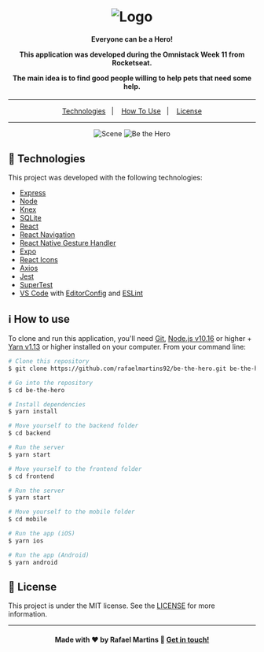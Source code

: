 <h1 align="center">
    <img alt="Logo" src="https://ik.imagekit.io/rafaelmartins/logo_3x_DQQYyjOj2.png" />
    <br>
</h1>

<h4 align="center">
  <p>Everyone can be a Hero!</p>
  
  <p>This application was developed during the Omnistack Week 11 from Rocketseat.</p>

  <p>The main idea is to find good people willing to help pets that need some help.</p>
</h4>

---
<p align="center">
  <a href="#rocket-technologies">Technologies</a>&nbsp;&nbsp;&nbsp;|&nbsp;&nbsp;&nbsp;
  <a href="#information_source-how-to-use">How To Use</a>&nbsp;&nbsp;&nbsp;|&nbsp;&nbsp;&nbsp;
  <a href="#memo-license">License</a>
</p>

---

<p align="center">
  <img alt="Scene" src="https://ik.imagekit.io/rafaelmartins/Portfolio/portfolio-scene---be-the-hero_2x_DyrV4TvR0.png">
  <img alt="Be the Hero" src="https://ik.imagekit.io/rafaelmartins/be-the-hero_wjPMskfFB.gif">
</p>

## :rocket: Technologies

This project was developed with the following technologies:

-  [Express](https://expressjs.com/pt-br/)
-  [Node](https://nodejs.org/en/docs/)
-  [Knex](http://knexjs.org/)
-  [SQLite](https://www.sqlite.org/version3.html)
-  [React](https://reactjs.org/docs/getting-started.html)
-  [React Navigation](https://reactnavigation.org/)
-  [React Native Gesture Handler](https://kmagiera.github.io/react-native-gesture-handler/)
-  [Expo](https://docs.expo.io/)
-  [React Icons](https://react-icons.github.io/react-icons/)
-  [Axios](https://github.com/axios/axios)
-  [Jest](https://jestjs.io/docs/en/getting-started.html)
-  [SuperTest](https://github.com/visionmedia/supertest)
-  [VS Code][vc] with [EditorConfig][vceditconfig] and [ESLint][vceslint]

## :information_source: How to use

To clone and run this application, you'll need [Git](https://git-scm.com), [Node.js v10.16][nodejs] or higher + [Yarn v1.13][yarn] or higher installed on your computer. From your command line:

```bash
# Clone this repository
$ git clone https://github.com/rafaelmartins92/be-the-hero.git be-the-hero

# Go into the repository
$ cd be-the-hero

# Install dependencies
$ yarn install

# Move yourself to the backend folder
$ cd backend

# Run the server
$ yarn start

# Move yourself to the frontend folder
$ cd frontend

# Run the server
$ yarn start

# Move yourself to the mobile folder
$ cd mobile

# Run the app (iOS)
$ yarn ios

# Run the app (Android)
$ yarn android
```

## :memo: License
This project is under the MIT license. See the [LICENSE](https://github.com/rafaelmartins92/be-the-hero/blob/master/LICENSE) for more information.

---

<h4 align="center">
    Made with ♥ by Rafael Martins 👋 <a href="https://www.linkedin.com/in/rafael-martins92/" target="_blank">Get in touch!</a>
</h4>

[nodejs]: https://nodejs.org/
[yarn]: https://yarnpkg.com/
[vc]: https://code.visualstudio.com/
[vceditconfig]: https://marketplace.visualstudio.com/items?itemName=EditorConfig.EditorConfig
[vceslint]: https://marketplace.visualstudio.com/items?itemName=dbaeumer.vscode-eslint
